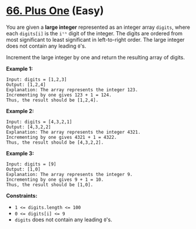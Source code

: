 # [66. Plus One][link] (Easy)

[link]: https://leetcode.com/problems/plus-one/

You are given a **large integer** represented as an integer array `digits`, where each `digits[i]`
is the `iᵗʰ` digit of the integer. The digits are ordered from most significant to least significant
in left-to-right order. The large integer does not contain any leading `0`'s.

Increment the large integer by one and return the resulting array of digits.

**Example 1:**

```
Input: digits = [1,2,3]
Output: [1,2,4]
Explanation: The array represents the integer 123.
Incrementing by one gives 123 + 1 = 124.
Thus, the result should be [1,2,4].

```

**Example 2:**

```
Input: digits = [4,3,2,1]
Output: [4,3,2,2]
Explanation: The array represents the integer 4321.
Incrementing by one gives 4321 + 1 = 4322.
Thus, the result should be [4,3,2,2].

```

**Example 3:**

```
Input: digits = [9]
Output: [1,0]
Explanation: The array represents the integer 9.
Incrementing by one gives 9 + 1 = 10.
Thus, the result should be [1,0].

```

**Constraints:**

- `1 <= digits.length <= 100`
- `0 <= digits[i] <= 9`
- `digits` does not contain any leading `0`'s.
